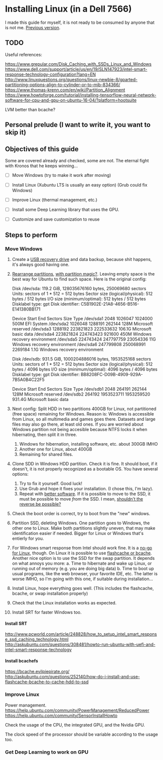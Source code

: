 # Installing Linux (in a Dell 7566)

I made this guide for myself, it is not ready to be consumed by anyone that is not me.
[Previous version](https://github.com/trylks/trylks/blob/4d1fd6338b37d0fc67493064f885e8576a8b1913/linux/install.md).

## TODO

Useful references:

https://www.grepular.com/Disk_Caching_with_SSDs_Linux_and_Windows
https://www.dell.com/support/article/us/en/19/SLN147923/intel-smart-response-technology-configuration?lang=EN
http://www.linuxquestions.org/questions/linux-newbie-8/gparted-partitioning-options-align-to-cylinder-or-to-mib-834366/
https://www.thomas-krenn.com/en/wiki/Partition_Alignment
https://www.howtoforge.com/tutorial/installing-tensorflow-neural-network-software-for-cpu-and-gpu-on-ubuntu-16-04/?platform=hootsuite

LVM better than bcache?

## Personal prelude (I want to write it, you want to skip it)

## Objectives of this guide

Some are covered already and checked, some are not. The eternal fight with Kronos that he keeps winning...

- [ ] Move Windows (try to make it work after moving)
- [ ] Install Linux (Xubuntu LTS is usually an easy option) (Grub could fix Windows)
- [ ] Improve Linux (thermal management, etc.)
- [ ] Install some Deep Learning library that uses the GPU.
- [ ] Customize and save customization to reuse


## Steps to perform

### Move Windows

1. Create a [USB recovery drive](https://support.microsoft.com/en-us/instantanswers/3a747883-b706-43a5-a286-9e98f886d490/create-a-recovery-drive) and data backup, because shit happens, it's always good having one.
1. [Rearrange partitions](http://lifehacker.com/5837543/how-to-migrate-to-a-solid-state-drive-without-reinstalling-windows),
[with partition magic?](http://www.partition-tool.com/partition-magic/free-download-partition-magic-full-version.html).
Leaving empty space is the best way for Ubuntu to find such space.
Here is the original config:

      Disk /dev/sda: 119.2 GiB, 128035676160 bytes, 250069680 sectors
      Units: sectors of 1 * 512 = 512 bytes
      Sector size (logical/physical): 512 bytes / 512 bytes
      I/O size (minimum/optimal): 512 bytes / 512 bytes
      Disklabel type: gpt
      Disk identifier: C5B1902E-21A8-4656-B516-E141380BB171

      Device         Start       End   Sectors   Size Type
      /dev/sda1       2048   1026047   1024000   500M EFI System
      /dev/sda2    1026048   1288191    262144   128M Microsoft reserved
      /dev/sda3    1288192 223821823 222533632 106.1G Microsoft basic data
      /dev/sda4  223821824 224743423    921600   450M Windows recovery environment
      /dev/sda5  224743424 247797759  23054336    11G Windows recovery environment
      /dev/sda6  247799808 250068991   2269184   1.1G Windows recovery environment


      Disk /dev/sdb: 931.5 GiB, 1000204886016 bytes, 1953525168 sectors
      Units: sectors of 1 * 512 = 512 bytes
      Sector size (logical/physical): 512 bytes / 4096 bytes
      I/O size (minimum/optimal): 4096 bytes / 4096 bytes
      Disklabel type: gpt
      Disk identifier: BB8208FC-D09B-4909-929A-7B5A0B4C22F5

      Device      Start        End    Sectors   Size Type
      /dev/sdb1    2048     264191     262144   128M Microsoft reserved
      /dev/sdb2  264192 1953523711 1953259520 931.4G Microsoft basic data
1. Next config:
    Split HDD in two partitions 400GB for Linux, not partitioned (free space) remaining for Windows.
    Reason is: Windows is accessible from Linux, so all multimedia and games goes there.
    Datasets and large files may also go there, at least old ones.
    If you are worried about Windows partition not being accesible because NTFS locks it when hibernating, then split it in three.    
      1. Windows for hibernation, installing software, etc. about 300GB IMHO
      2. Another one for Linux, about 400GB
      3. Remaining for shared files.
1. Clone SDD in Windows HDD partition.
   Check it is fine.
   It should boot, if it doesn't, it is not properly recognized as a bootable OS.
   You have several options:
   
      1. Try to fix it yourself. Good luck!
      1. Use Grub and hope it fixes your installation. (I chose this, I'm lazy).
      1. Repeat with [better software](http://windowsreport.com/move-windows-10-ssd/).
         If it is possible to move to the SSD, it must be possible to move _from_ the SSD.
         I mean, [shouldn't the reverse be possible?](https://youtu.be/9DLQyo3NntE?t=1m11s)
1. Check the boot order is correct, try to boot from the "new" windows.
1. Partition SSD, deleting Windows. One partition goes to Windows, the other one to Linux.
   Make both partitions slightly uneven, that may make identification easier if needed.
   Bigger for Linux or Windows that's entierly for you.
1. For Windows smart response from Intel should work fine.
   It is a [no-go for Linux](http://askubuntu.com/questions/308481/howto-run-ubuntu-with-uefi-and-intel-smart-response-technology), though.
   On Linux it is possible to use [flashcache or bcache](http://askubuntu.com/questions/252140/how-do-i-install-and-use-flashcache-bcache-to-cache-hdd-to-ssd).
   Another nice option is to use the SSD for the swap partition.
   It depends on what annoys you more:
     a. Time to hibernate and wake up Linux, or running out of memory (e.g. you are doing big data)
     b. Time to boot up usual programs, like the web browser, your favorite IDE, etc.
   The latter is worse IMHO, so I'm going with this one, if suitable during installation...
1. Install Linux, hope everything goes well. (This includes the flashcache, bcache, or swap installation properly)
1. Check that the Linux installation works as expected.
1. Install SRT for faster Windows too.

#### Install SRT

http://www.pcworld.com/article/248828/how_to_setup_intel_smart_response_ssd_caching_technology.html
http://askubuntu.com/questions/308481/howto-run-ubuntu-with-uefi-and-intel-smart-response-technology

#### Install bcachefs

https://bcache.evilpiepirate.org/
http://askubuntu.com/questions/252140/how-do-i-install-and-use-flashcache-bcache-to-cache-hdd-to-ssd

### Improve Linux

Power management.
https://help.ubuntu.com/community/PowerManagement/ReducedPower
https://help.ubuntu.com/community/SensorInstallHowto

Check the usage of the CPU, the integrated GPU, and the Nvidia GPU.

The clock speed of the processor should be variable according to the usage too.

### Get Deep Learning to work on GPU


